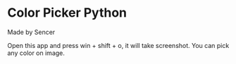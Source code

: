 # Color Picker Python
 
Made by Sencer

Open this app and press win + shift + o, it will take screenshot. You can pick any color on image.
